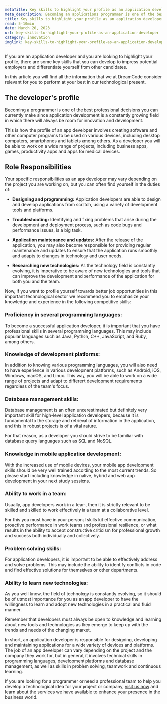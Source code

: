 ```yaml
---
metaTitle: Key skills to highlight your profile as an application developer
meta_description: Becoming an applications programmer is one of the best professional decisions that you can currently make, the technology industry is constantly growing, in which you can always find areas for innovation and development.
title: Key skills to highlight your profile as an application developer
read: 5-10min
date: March 20, 2023
url: key-skills-to-highlight-your-profile-as-an-application-developer
category: innovation
imglink: key-skills-to-highlight-your-profile-as-an-application-developer.jpg
---
```


If you are an application developer and you are looking to highlight your profile, there are some key skills that you can develop to impress potential employers and differentiate yourself from other candidates.

In this article you will find all the information that we at DreamCode consider relevant for you to perform at your best in our technological present.

## The developer's profile

Becoming a programmer is one of the best professional decisions you can currently make since application development is a constantly growing field in which there will always be room for innovation and development.

This is how the profile of an app developer involves creating software and other computer programs to be used on various devices, including desktop computers, smartphones and tablets among others. As a developer you will be able to work on a wide range of projects, including business apps, games, productivity apps and apps for medical devices.

## Role Responsibilities

Your specific responsibilities as an app developer may vary depending on the project you are working on, but you can often find yourself in the duties of:

- **Designing and programming:** Application developers are able to design and develop applications from scratch, using a variety of development tools and platforms.

- **Troubleshooting:** Identifying and fixing problems that arise during the development and deployment process, such as code bugs and performance issues, is a big task.

- **Application maintenance and updates:** After the release of the application, you may also become responsible for providing regular maintenance and updates to ensure that the application runs smoothly and adapts to changes in technology and user needs.

- **Researching new technologies:** As the technology field is constantly evolving, it is imperative to be aware of new technologies and tools that can improve the development and performance of the application for both you and the team.

Now, if you want to profile yourself towards better job opportunities in this important technological sector we recommend you to emphasize your knowledge and experience in the following competitive skills:

### Proficiency in several programming languages:

To become a successful application developer, it is important that you have professional skills in several programming languages. This may include popular languages such as Java, Python, C++, JavaScript, and Ruby, among others.

### Knowledge of development platforms:

In addition to knowing various programming languages, you will also need to have experience in various development platforms, such as Android, iOS, Windows, macOS, and Linux. This way, you will be able to work on a wide range of projects and adapt to different development requirements regardless of the team's focus.

### Database management skills:

Database management is an often underestimated but definitely very important skill for high-level application developers, because it is fundamental to the storage and retrieval of information in the application, and this in robust projects is of a vital nature.

For that reason, as a developer you should strive to be familiar with database query languages such as SQL and NoSQL.

### Knowledge in mobile application development:

With the increased use of mobile devices, your mobile app development skills should be very well trained according to the most current trends. So please start including knowledge in native, hybrid and web app development in your next study sessions.

### Ability to work in a team:

Usually, app developers work in a team, then it is strictly relevant to be skilled and skilled to work effectively in a team at a collaborative level.

For this you must have in your personal skills kit effective communication, proactive performance in work teams and professional resilience, or what results in the ability to accept constructive criticism for professional growth and success both individually and collectively.

### Problem solving skills:

For application developers, it is important to be able to effectively address and solve problems. This may include the ability to identify conflicts in code and find effective solutions for themselves or other departments.

### Ability to learn new technologies:

As you well know, the field of technology is constantly evolving, so it should be of utmost importance for you as an app developer to have the willingness to learn and adopt new technologies in a practical and fluid manner.

Remember that developers must always be open to knowledge and learning about new tools and technologies as they emerge to keep up with the trends and needs of the changing market.

In short, an application developer is responsible for designing, developing and maintaining applications for a wide variety of devices and platforms. The job of an app developer can vary depending on the project and the company they work for, but in general, it involves technical skills in programming languages, development platforms and database management, as well as skills in problem solving, teamwork and continuous learning.

If you are looking for a programmer or need a professional team to help you develop a technological idea for your project or company, [visit us now](https://www.dreamcodesoft.com/en/services) and learn about the services we have available to enhance your presence in the business world.
